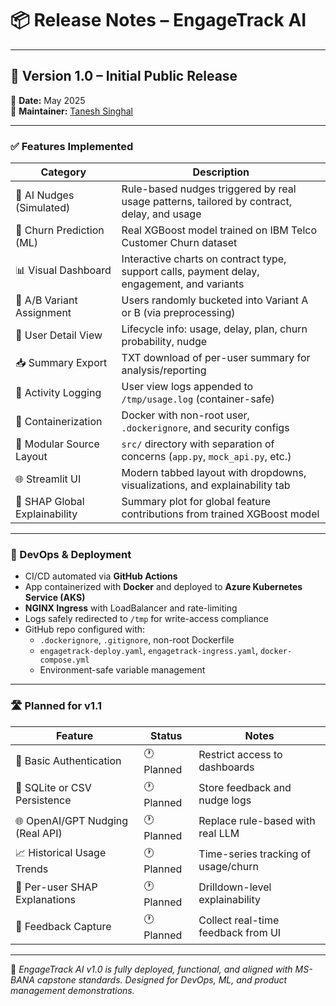 # 📦 Release Notes – EngageTrack AI

---

## 🚀 Version 1.0 – Initial Public Release  
📅 **Date:** May 2025  
🔧 **Maintainer:** [Tanesh Singhal](https://github.com/taneshsin)

---

### ✅ Features Implemented

| Category                 | Description |
|--------------------------|-------------|
| 🧠 AI Nudges (Simulated) | Rule-based nudges triggered by real usage patterns, tailored by contract, delay, and usage |
| 🔮 Churn Prediction (ML) | Real XGBoost model trained on IBM Telco Customer Churn dataset |
| 📊 Visual Dashboard       | Interactive charts on contract type, support calls, payment delay, engagement, and variants |
| 🧪 A/B Variant Assignment | Users randomly bucketed into Variant A or B (via preprocessing) |
| 👤 User Detail View       | Lifecycle info: usage, delay, plan, churn probability, nudge |
| 📥 Summary Export         | TXT download of per-user summary for analysis/reporting |
| 🧾 Activity Logging       | User view logs appended to `/tmp/usage.log` (container-safe) |
| 🧱 Containerization       | Docker with non-root user, `.dockerignore`, and security configs |
| 📂 Modular Source Layout  | `src/` directory with separation of concerns (`app.py`, `mock_api.py`, etc.) |
| 🌐 Streamlit UI           | Modern tabbed layout with dropdowns, visualizations, and explainability tab |
| 🧠 SHAP Global Explainability | Summary plot for global feature contributions from trained XGBoost model |

---

### 🔧 DevOps & Deployment

- CI/CD automated via **GitHub Actions**
- App containerized with **Docker** and deployed to **Azure Kubernetes Service (AKS)**
- **NGINX Ingress** with LoadBalancer and rate-limiting
- Logs safely redirected to `/tmp` for write-access compliance
- GitHub repo configured with:
  - `.dockerignore`, `.gitignore`, non-root Dockerfile
  - `engagetrack-deploy.yaml`, `engagetrack-ingress.yaml`, `docker-compose.yml`
  - Environment-safe variable management

---

### 🛣️ Planned for v1.1

| Feature                         | Status     | Notes                                |
|----------------------------------|------------|--------------------------------------|
| 🔐 Basic Authentication          | 🕐 Planned | Restrict access to dashboards        |
| 🔄 SQLite or CSV Persistence     | 🕐 Planned | Store feedback and nudge logs        |
| 🌐 OpenAI/GPT Nudging (Real API) | 🕐 Planned | Replace rule-based with real LLM     |
| 📈 Historical Usage Trends       | 🕐 Planned | Time-series tracking of usage/churn  |
| 🧠 Per-user SHAP Explanations    | 🕐 Planned | Drilldown-level explainability       |
| 💬 Feedback Capture              | 🕐 Planned | Collect real-time feedback from UI   |

---

📌 *EngageTrack AI v1.0 is fully deployed, functional, and aligned with MS-BANA capstone standards. Designed for DevOps, ML, and product management demonstrations.*

